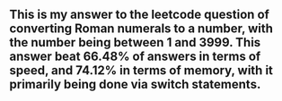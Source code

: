 ## This is my answer to the leetcode question of converting Roman numerals to a number, with the number being between 1 and 3999. This answer beat 66.48% of answers in terms of speed, and 74.12% in terms of memory, with it primarily being done via switch statements.
